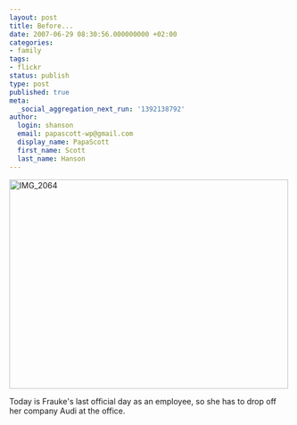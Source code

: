 ```yaml
---
layout: post
title: Before...
date: 2007-06-29 08:30:56.000000000 +02:00
categories:
- family
tags:
- flickr
status: publish
type: post
published: true
meta:
  _social_aggregation_next_run: '1392138792'
author:
  login: shanson
  email: papascott-wp@gmail.com
  display_name: PapaScott
  first_name: Scott
  last_name: Hanson
---
```

<p><a href="http://www.flickr.com/photos/papascott/657723026/" title="Photo Sharing"><img src="2.static.flickr.com/1079/657723026_38c8865b93.jpg" width="500" height="375" alt="IMG_2064" /></a></p>
<p>Today is Frauke's last official day as an employee, so she has to drop off her company Audi at the office.</p>
